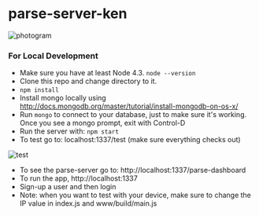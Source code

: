# parse-server-ken

![photogram](https://user-images.githubusercontent.com/8027762/30503005-70eaf5d6-9a1d-11e7-8ff4-01bf616b1295.png)

### For Local Development

* Make sure you have at least Node 4.3. `node --version`
* Clone this repo and change directory to it.
* `npm install`
* Install mongo locally using http://docs.mongodb.org/master/tutorial/install-mongodb-on-os-x/
* Run `mongo` to connect to your database, just to make sure it's working. Once you see a mongo prompt, exit with Control-D
* Run the server with: `npm start`
* To test go to:  localhost:1337/test (make sure everything checks out)

![test](https://user-images.githubusercontent.com/8027762/30503168-180c2fc4-9a1e-11e7-9224-dd40b9dfeb0c.png)
* To see the parse-server go to: http://localhost:1337/parse-dashboard
* To run the app, http://localhost:1337
* Sign-up a user and then login
* Note:  when you want to test with your device, make sure to change the IP value in index.js and www/build/main.js

